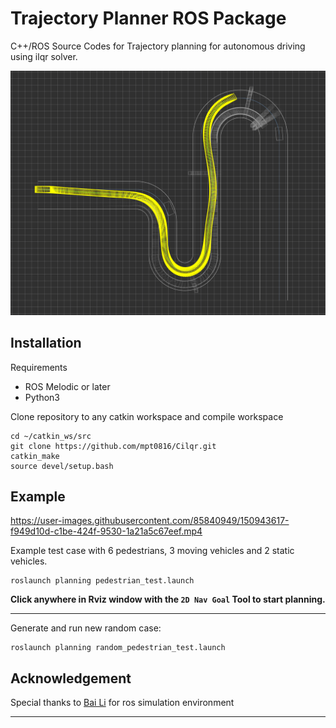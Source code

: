 # Trajectory Planner ROS Package

C++/ROS Source Codes for Trajectory planning for autonomous driving using ilqr solver.

![OnRoadPlanning](resources/static.png)

## Installation

Requirements

* ROS Melodic or later
* Python3


Clone repository to any catkin workspace and compile workspace

```shell
cd ~/catkin_ws/src
git clone https://github.com/mpt0816/Cilqr.git
catkin_make
source devel/setup.bash
```

## Example



https://user-images.githubusercontent.com/85840949/150943617-f949d10d-c1be-424f-9530-1a21a5c67eef.mp4



Example test case with 6 pedestrians, 3 moving vehicles and 2 static vehicles.

```shell
roslaunch planning pedestrian_test.launch
```

**Click anywhere in Rviz window with the `2D Nav Goal` Tool to start planning.**

---

Generate and run new random case:

```shell
roslaunch planning random_pedestrian_test.launch
```


## Acknowledgement

Special thanks to [Bai Li](https://github.com/libai1943/CartesianPlanner) for ros simulation environment

---
